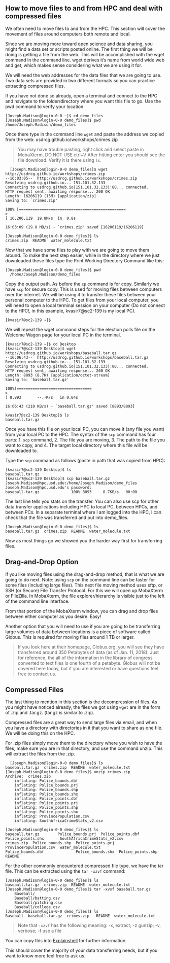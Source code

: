 ## How to move files to and from HPC and deal with compressed files

We often need to move files to and from the HPC. This section will cover the movement of files around computers both remote and local.

Since we are moving more toward open science and data sharing, you might find a data set or scripts posted online. The first thing we will be doing is getting a file from the web. This will be accomplished with the wget command in the command line. wget derives it’s name from world wide web and get, which makes sense considering what we are using it for.

We will need the web addresses for the data files that we are going to use. Two data sets are provided in two different formats so you can practice extracting compressed files.

If you have not done so already, open a terminal and connect to the HPC and navigate to the folder/directory where you want this file to go. Use the pwd command to verify your location.

```
[Joseph.Madison@login-0-0 ~]$ cd demo_files
[Joseph.Madison@login-0-0 demo_files]$ pwd
/home/Joseph.Madison/demo_files
```

Once there type in the command line `wget` and paste the address we copied from the web: usdrcg.github.io/workshops/crimes.zip

> You may have trouble pasting, right click and select paste in MobaXterm, DO NOT USE ctrl+V After hitting enter you should see the file download. Verify it is there using `ls`.

      [Joseph.Madison@login-0-0 demo_files]$ wget  http://usdrcg.github.io/workshops/crimes.zip 
    --16:03:05--  http://usdrcg.github.io/workshops/crimes.zip
    Resolving usdrcg.github.io... 151.101.32.133
    Connecting to usdrcg.github.io|151.101.32.133|:80... connected.
    HTTP request sent, awaiting response... 200 OK
    Length: 16206119 (15M) [application/zip]
    Saving to: `crimes.zip'

    100% [===============================================
    >
    ] 16,206,119  19.8M/s  in  0.8s   

    16:03:09 (19.8 MB/s) - `crimes.zip' saved [16206119/16206119]

    [Joseph.Madison@login-0-0 demo_files]$ ls
    crimes.zip  README  water_molecule.txt

Now that we have some files to play with we are going to move them around. To make the next step easier, while in the directory where we just downloaded these files type the Print Working Directory Command like this:

```
[Joseph.Madison@login-0-0 demo_files]$ pwd
  /home/Joseph.Madison/demo_files
```

Copy the output path. As before the `cp` command is for copy. Similarly we have `scp` for secure copy. This is used for moving files between computers over the internet. We will be using it to transfer these files between your personal computer to the HPC. To get files from your local computer, you will need to open a local terminal session on your computer \(Do not connect to the HPC!, in this example, kvasir7@sc2-139 is my local PC\).

```
[kvasir7@sc2-139 ~]$
```

We will repeat the wget command steps for the election polls file on the Welcome Wagon page for your local PC in the terminal.

    [kvasir7@sc2-139 ~]$ cd Desktop
    [kvasir7@sc2-139 Desktop]$ wget  http://usdrcg.github.io/workshops/baseball.tar.gz 
    --16:06:43--  http://usdrcg.github.io/workshops/baseball.tar.gz
    Resolving usdrcg.github.io... 151.101.32.133
    Connecting to usdrcg.github.io|151.101.32.133|:80... connected.
    HTTP request sent, awaiting response... 200 OK
    Length: 8893 (8.7K) [application/octet-stream]
    Saving to: `baseball.tar.gz'

    100%[=================================
    >
    ] 8,893       --.-K/s   in 0.04s  

    16:06:43 (210 KB/s) - `baseball.tar.gz' saved [8893/8893]

    kvasir7@sc2-139 Desktop]$ ls
    baseball.tar.gz	       

Once you have this file on your local PC, you can move it \(any file you want\) from your local PC to the HPC. The syntax of the `scp` command has four parts: 1. `scp` command, 2. The file you are moving, 3. The path to the file you want to copy, and 4. The target local directory where this file will be downloaded to.

Type the `scp` command as follows \(paste in path that was copied from HPC\):

```
[kvasir7@sc2-139 Desktop]$ ls
baseball.tar.gz
[kvasir7@sc2-139 Desktop]$ scp baseball.tar.gz Joseph.Madison@hpc.usd.edu:/home/Joseph.Madison/demo_files
Joseph.Madison@hpc.usd.edu's password: 
baseball.tar.gz              100% 8893     8.7KB/s   00:00
```

The last line tells you stats on the transfer. You can also use scp for other data transfer applications including HPC to local PC, between HPCs, and between PCs. In a separate terminal where I am logged into the HPC, I can check that the file was transferred and put into demo\_files.

```
[Joseph.Madison@login-0-0 demo_files]$ ls
baseball.tar.gz  crimes.zip  README  water_molecule.txt
```

Now as most things go we showed you the harder way first for transferring files. 

## Drag-and-Drop Option

If you like moving files using the drag-and-drop method, that is what we are going to do next. Note: using `scp` on the command line can be faster for some files \(including large files\). This next file moving method uses sftp, or SSH \(or Secure\) File Transfer Protocol. For this we will open up MobaXterm or FileZilla. In MobaXterm, the file explorer/hierarchy is visible just to the left of the command line interface.

From that portion of the MobaXterm window, you can drag and drop files between either computer as you desire. Easy!

Another option that you will need to use if you are going to be transferring large volumes of data between locations is a piece of software called Globus. This is required for moving files around 1 TB or larger.

> If you look here at their homepage, Globus.org, you will see they have transferred around 350 Petabytes of data \(as of Jan. 11, 2018\). Just for reference, the all of the information in the library of congress converted to text files is one fourth of a petabyte. Globus will not be covered here today, but if you are interested or have questions feel free to contact us.



## Compressed Files

The last thing to mention in this section is the decompression of files. As you might have noticed already, the files we got using `wget` are in the form of .zip and .tar.gz. \(tar.gz is similar to .zip\).

Compressed files are a great way to send large files via email, and when you have a directory with directories in it that you want to share as one file. We will be doing this on the HPC.

For .zip files simply move them to the directory where you wish to have the files, make sure you are in that directory, and use the command unzip. This will extract the files from the .zip.

```
  [Joseph.Madison@login-0-0 demo_files]$ ls
baseball.tar.gz  crimes.zip  README  water_molecule.txt
[Joseph.Madison@login-0-0 demo_files]$ unzip crimes.zip 
Archive:  crimes.zip
	inflating: Police_bounds.dbf       
	inflating: Police_bounds.prj       
	inflating: Police_bounds.shp       
	inflating: Police_bounds.shx       
	inflating: Police_points.dbf       
	inflating: Police_points.prj       
	inflating: Police_points.shp       
	inflating: Police_points.shx       
	inflating: ProvincePopulation.csv  
	inflating: SouthAfricaCrimeStats_v2.csv  

[Joseph.Madison@login-0-0 demo_files]$ ls
baseball.tar.gz	       Police_bounds.prj  Police_points.dbf  Police_points.shx	     SouthAfricaCrimeStats_v2.csv
crimes.zip  Police_bounds.shp  Police_points.prj  ProvincePopulation.csv  water_molecule.txt
Police_bounds.dbf		       Police_bounds.shx  Police_points.shp  README
```

For the other commonly encountered compressed file type, we have the tar file. This can be extracted using the `tar -xzvf` command:

```
[Joseph.Madison@login-0-0 demo_files]$ ls
baseball.tar.gz  crimes.zip  README  water_molecule.txt
[Joseph.Madison@login-0-0 demo_files]$ tar -xvsf baseball.tar.gz
    Baseball/
    Baseball/batting.csv
    Baseball/pitching.csv
    Baseball/college.csv
[Joseph.Madison@login-0-0 demo_files]$ ls
Baseball  baseball.tar.gz  crimes.zip	README	water_molecule.txt
```

> Note that `-xzvf` has the following meaning: -x, extract; -z gunzip; -v, verbose; -f use a file

You can copy this into [Explainshell](http://explainshell.com/) for further information.

This should cover the majority of your data transferring needs, but if you want to know more feel free to ask us.



